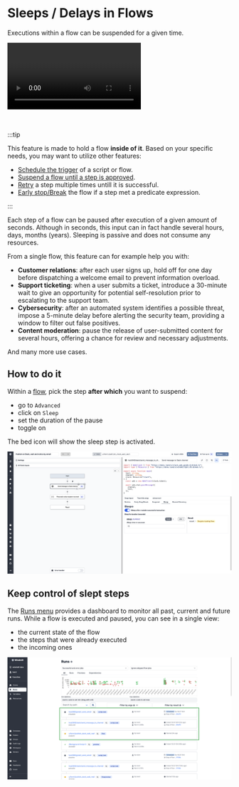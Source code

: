 # Sleeps / Delays in Flows

Executions within a flow can be suspended for a given time.

<video
    className="border-2 rounded-xl object-cover w-full h-full dark:border-gray-800"
    autoPlay
    loop
    controls
    id="main-video"
    src="/videos/sleep_step.mp4"
/>

<br/>

:::tip

This feature is made to hold a flow **inside of it**. Based on your specific needs, you may want to utilize other features:

- [Schedule the trigger](../core_concepts/1_scheduling/index.md) of a script or flow.
- [Suspend a flow until a step is approved](./11_flow_approval.md).
- [Retry](./14_retries.md) a step multiple times untill it is successful.
- [Early stop/Break](./2_early_stop.md) the flow if a step met a predicate expression.

:::

Each step of a flow can be paused after execution of a given amount of seconds. Although in seconds, this input can in fact handle several hours, days, months (years). Sleeping is passive and does not consume any resources.

From a single flow, this feature can for example help you with:

- **Customer relations**: after each user signs up, hold off for one day before dispatching a welcome email to prevent information overload.
- **Support ticketing**: when a user submits a ticket, introduce a 30-minute wait to give an opportunity for potential self-resolution prior to escalating to the support team.
- **Cybersecurity**: after an automated system identifies a possible threat, impose a 5-minute delay before alerting the security team, providing a window to filter out false positives.
- **Content moderation**: pause the release of user-submitted content for several hours, offering a chance for review and necessary adjustments.

And many more use cases.

## How to do it

Within a [flow](../getting_started/6_flows_quickstart/index.md), pick the step **after which** you want to suspend:

- go to `Advanced`
- click on `Sleep`
- set the duration of the pause
- toggle on

The bed icon will show the sleep step is activated.

![Sleep activation](../assets/flows/sleep_toggle.png)

## Keep control of slept steps

The [Runs menu](../core_concepts/5_monitor_past_and_future_runs/index.md) provides a dashboard to monitor all past, current and future runs. While a flow is executed and paused, you can see in a single view:

- the current state of the flow
- the steps that were already executed
- the incoming ones

![Sleep step from runs menu](../assets/flows/sleep_run_menu.png)
